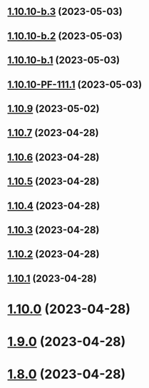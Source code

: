 ## [1.10.10-b.3](https://github.com/gridivit/ttt_semver/compare/v1.10.10-b.2...v1.10.10-b.3) (2023-05-03)

## [1.10.10-b.2](https://github.com/gridivit/ttt_semver/compare/v1.10.10-b.1...v1.10.10-b.2) (2023-05-03)

## [1.10.10-b.1](https://github.com/gridivit/ttt_semver/compare/v1.10.9...v1.10.10-b.1) (2023-05-03)

## [1.10.10-PF-111.1](https://github.com/gridivit/ttt_semver/compare/v1.10.9...v1.10.10-PF-111.1) (2023-05-03)

## [1.10.9](https://github.com/gridivit/ttt_semver/compare/v1.10.8...v1.10.9) (2023-05-02)

## [1.10.7](https://github.com/gridivit/ttt_semver/compare/v1.10.6...v1.10.7) (2023-04-28)

## [1.10.6](https://github.com/gridivit/ttt_semver/compare/v1.10.5...v1.10.6) (2023-04-28)

## [1.10.5](https://github.com/gridivit/ttt_semver/compare/v1.10.4...v1.10.5) (2023-04-28)

## [1.10.4](https://github.com/gridivit/ttt_semver/compare/v1.10.3...v1.10.4) (2023-04-28)

## [1.10.3](https://github.com/gridivit/ttt_semver/compare/v1.10.2...v1.10.3) (2023-04-28)

## [1.10.2](https://github.com/gridivit/ttt_semver/compare/v1.10.1...v1.10.2) (2023-04-28)

## [1.10.1](https://github.com/gridivit/ttt_semver/compare/v1.10.0...v1.10.1) (2023-04-28)

# [1.10.0](https://github.com/gridivit/ttt_semver/compare/v1.9.0...v1.10.0) (2023-04-28)

# [1.9.0](https://github.com/gridivit/ttt_semver/compare/v1.8.0...v1.9.0) (2023-04-28)

# [1.8.0](https://github.com/gridivit/ttt_semver/compare/v1.7.0...v1.8.0) (2023-04-28)
